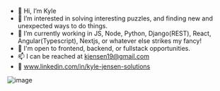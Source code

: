 - 👋 Hi, I’m Kyle
- 👀 I’m interested in solving interesting puzzles, and finding new and unexpected ways to do things.
- 🌱 I’m currently working in JS, Node, Python, Django(REST), React, Angular(Typescript), Nextjs, or whatever else strikes my fancy!
- 💞️ I'm open to frontend, backend, or fullstack opportunities. 
- 📫 I can be reached at kjensen19@gmail.com
- 💾 www.linkedin.com/in/kyle-jensen-solutions



![image](https://user-images.githubusercontent.com/36045352/211400448-523c7e78-ba88-4fb3-8abf-4aa55673a966.png)

<!---
kjensen19/kjensen19 is a ✨ special ✨ repository because its `README.md` (this file) appears on your GitHub profile.
You can click the Preview link to take a look at your changes.
--->
